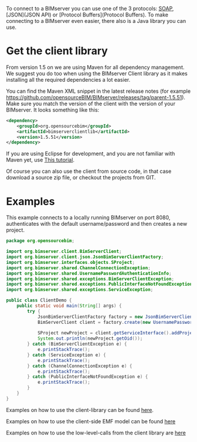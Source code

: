 To connect to a BIMserver you can use one of the 3 protocols: [SOAP](SOAP), [JSON](JSON API) or [Protocol Buffers](Protocol Buffers). To make connecting to a BIMserver even easier, there also is a Java library you can use.

# Get the client library

From version 1.5 on we are using Maven for all dependency management. We suggest you do too when using the BIMserver Client library as it makes installing all the required dependencies a lot easier.

You can find the Maven XML snippet in the latest release notes (for example https://github.com/opensourceBIM/BIMserver/releases/tag/parent-1.5.51). Make sure you match the version of the client with the version of your BIMserver. It  looks something like this:
```xml
<dependency>
    <groupId>org.opensourcebim</groupId>
    <artifactId>bimserverclientlib</artifactId>
    <version>1.5.51</version>
</dependency>
```

If you are using Eclipse for development, and you are not familiar with Maven yet, use [This tutorial](https://github.com/opensourceBIM/BIMserver/wiki/BimServerClientMavenEclipse).

Of course you can also use the client from source code, in that case download a source zip file, or checkout the projects from GIT.

# Examples

This example connects to a locally running BIMserver on port 8080, authenticates with the default username/password and then creates a new project.

```java
package org.opensourcebim;

import org.bimserver.client.BimServerClient;
import org.bimserver.client.json.JsonBimServerClientFactory;
import org.bimserver.interfaces.objects.SProject;
import org.bimserver.shared.ChannelConnectionException;
import org.bimserver.shared.UsernamePasswordAuthenticationInfo;
import org.bimserver.shared.exceptions.BimServerClientException;
import org.bimserver.shared.exceptions.PublicInterfaceNotFoundException;
import org.bimserver.shared.exceptions.ServiceException;

public class ClientDemo {
	public static void main(String[] args) {
		try {
			JsonBimServerClientFactory factory = new JsonBimServerClientFactory("http://localhost:8080");
			BimServerClient client = factory.create(new UsernamePasswordAuthenticationInfo("admin@bimserver.org", "admin"));
			
			SProject newProject = client.getServiceInterface().addProject("Test Project", "ifc2x3tc1");
			System.out.println(newProject.getOid());
		} catch (BimServerClientException e) {
			e.printStackTrace();
		} catch (ServiceException e) {
			e.printStackTrace();
		} catch (ChannelConnectionException e) {
			e.printStackTrace();
		} catch (PublicInterfaceNotFoundException e) {
			e.printStackTrace();
		}
	}
}
```
Examples on how to use the client-library can be found [here](https://github.com/opensourceBIM/BIMserver/tree/master/Tests/test/org/bimserver/tests/serviceinterface).

Examples on how to use the client-side EMF model can be found [here]( https://github.com/opensourceBIM/BIMserver/tree/master/Tests/test/org/bimserver/tests/emf)

Examples on how to use the low-level-calls from the client library are [here](https://github.com/opensourceBIM/BIMserver/tree/master/Tests/test/org/bimserver/tests/lowlevel)